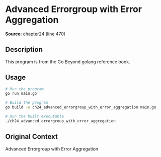 # Advanced Errorgroup with Error Aggregation

**Source**: chapter24 (line 470)

## Description

This program is from the Go Beyond golang reference book.

## Usage

```bash
# Run the program
go run main.go

# Build the program
go build -o ch24_advanced_errorgroup_with_error_aggregation main.go

# Run the built executable
./ch24_advanced_errorgroup_with_error_aggregation
```

## Original Context

Advanced Errorgroup with Error Aggregation
